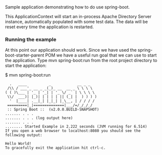 Sample application demonstrating how to do use spring-boot.

This ApplicationContext will start an in-process Apache Directory Server instance, automatically populated
with some test data. The data will be reset every time the application is restarted.

### Running the example
At this point our application should work. Since we have used the spring-boot-starter-parent POM we have a useful run goal that we can use to start the application. Type mvn spring-boot:run from the root project directory to start the application:

$ mvn spring-boot:run

      .   ____          _            __ _ _
     /\\ / ___'_ __ _ _(_)_ __  __ _ \ \ \ \
    ( ( )\___ | '_ | '_| | '_ \/ _` | \ \ \ \
     \\/  ___)| |_)| | | | | || (_| |  ) ) ) )
      '  |____| .__|_| |_|_| |_\__, | / / / /
     =========|_|==============|___/=/_/_/_/
     :: Spring Boot ::  (v2.0.0.BUILD-SNAPSHOT)
    ....... . . .
    ....... . . . (log output here)
    ....... . . .
    ........ Started Example in 2.222 seconds (JVM running for 6.514)
    If you open a web browser to localhost:8080 you should see the following output:

    Hello World!
    To gracefully exit the application hit ctrl-c.
